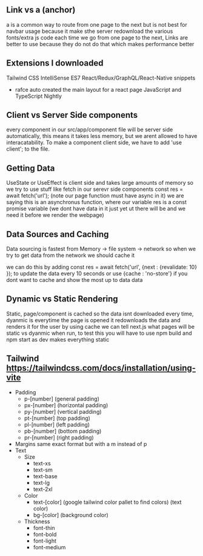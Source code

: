 ## Link vs a (anchor)
a is a common way to route from one page to the next but is not best for navbar usage because it make sthe server redownload the various
fonts/extra js code each time we go from one page to the next, Links are better to use because they do not do that which makes performance better


## Extensions I downloaded
Tailwind CSS IntelliSense
ES7 React/Redux/GraphQL/React-Native snippets
* rafce auto created the main layout for a react page
JavaScript and TypeScript Nightly


## Client vs Server Side components
every component in our src/app/component file will be server side automatically, this means it takes less memory, but we arent allowed to have interacatability. 
To make a component client side, we have to add 'use client'; to the file.


## Getting Data 
UseState or UseEffect is client side and takes large amounts of memory so we try to use stuff like fetch in our serevr side components 
const res = await fetch('url'); (note our page function must have async in it)
we are saying this is an asynchronus function, where our variable res is a const promise variable (we dont have data in it just yet ut there will be and we need it before we render the webpage)


## Data Sources and Caching
Data sourcing is fastest from Memory -> file system -> network so when we try to get data from the network we should cache it

we can do this by adding const res = await fetch('url', {next : {revalidate: 10} }); to update the data every 10 seconds 
or use {cache : 'no-store'} if you dont want to cache and show the most up to data data 

## Dynamic vs Static Rendering 
Static, page/component is cached so the data isnt downloaded every time, dyanmic is everytime the page is opened it redownloads the data and renders it for the user by using cache we can tell next.js what pages will be static vs dyanmic when run, to test this you will have to use npm build and npm start as dev makes everything static

## Tailwind  https://tailwindcss.com/docs/installation/using-vite
+ Padding 
    - p-[number] (general padding)
    - px-[number] (horizontal padding)
    - py-[number] (vertical padding)
    - pt-[number] (top padding)
    - pl-[number] (left padding)
    - pb-[number] (bottom padding)
    - pr-[number] (right padding)
+ Margins same exact format but with a m instead of p
+ Text
    - Size
        * text-xs
        * text-sm
        * text-base
        * text-lg
        * text-2xl
    - Color
        * text-[color] (google tailwind color pallet to find colors) (text color)
        * bg-[color] (background color)
    - Thickness
        * font-thin
        * font-bold
        * font-light
        * font-medium
